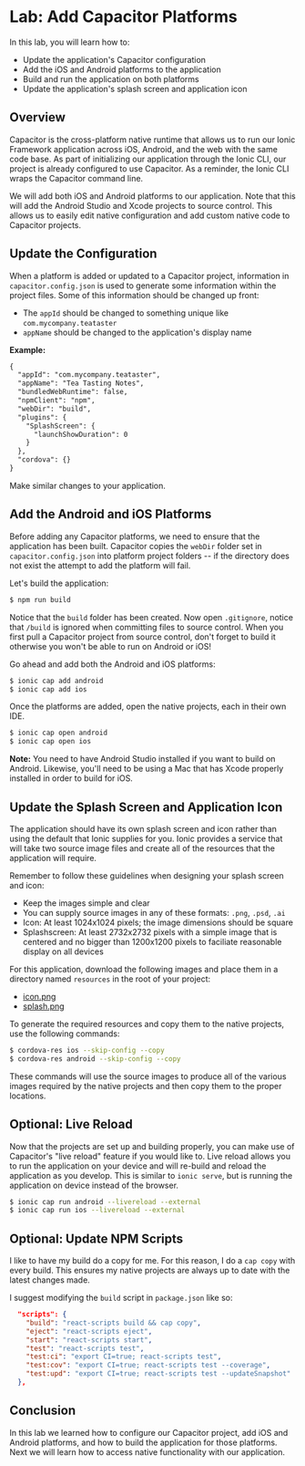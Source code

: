 # Lab: Add Capacitor Platforms

In this lab, you will learn how to:

- Update the application's Capacitor configuration
- Add the iOS and Android platforms to the application
- Build and run the application on both platforms
- Update the application's splash screen and application icon

## Overview

Capacitor is the cross-platform native runtime that allows us to run our Ionic Framework application across iOS, Android, and the web with the same code base. As part of initializing our application through the Ionic CLI, our project is already configured to use Capacitor. As a reminder, the Ionic CLI wraps the Capacitor command line.

We will add both iOS and Android platforms to our application. Note that this will add the Android Studio and Xcode projects to source control. This allows us to easily edit native configuration and add custom native code to Capacitor projects.

## Update the Configuration

When a platform is added or updated to a Capacitor project, information in `capacitor.config.json` is used to generate some information within the project files. Some of this information should be changed up front:

- The `appId` should be changed to something unique like `com.mycompany.teataster`
- `appName` should be changed to the application's display name

**Example:**

```xml
{
  "appId": "com.mycompany.teataster",
  "appName": "Tea Tasting Notes",
  "bundledWebRuntime": false,
  "npmClient": "npm",
  "webDir": "build",
  "plugins": {
    "SplashScreen": {
      "launchShowDuration": 0
    }
  },
  "cordova": {}
}
```

Make similar changes to your application.

## Add the Android and iOS Platforms

Before adding any Capacitor platforms, we need to ensure that the application has been built. Capacitor copies the `webDir` folder set in `capacitor.config.json` into platform project folders -- if the directory does not exist the attempt to add the platform will fail.

Let's build the application:

```bash
$ npm run build
```

Notice that the `build` folder has been created. Now open `.gitignore`, notice that `/build` is ignored when committing files to source control. When you first pull a Capacitor project from source control, don't forget to build it otherwise you won't be able to run on Android or iOS!

Go ahead and add both the Android and iOS platforms:

```bash
$ ionic cap add android
$ ionic cap add ios
```

Once the platforms are added, open the native projects, each in their own IDE.

```bash
$ ionic cap open android
$ ionic cap open ios
```

**Note:** You need to have Android Studio installed if you want to build on Android. Likewise, you'll need to be using a Mac that has Xcode properly installed in order to build for iOS.

## Update the Splash Screen and Application Icon

The application should have its own splash screen and icon rather than using the default that Ionic supplies for you. Ionic provides a service that will take two source image files and create all of the resources that the application will require.

Remember to follow these guidelines when designing your splash screen and icon:

- Keep the images simple and clear
- You can supply source images in any of these formats: `.png`, `.psd`, `.ai`
- Icon: At least 1024x1024 pixels; the image dimensions should be square
- Splashscreen: At least 2732x2732 pixels with a simple image that is centered and no bigger than 1200x1200 pixels to faciliate reasonable display on all devices

For this application, download the following images and place them in a directory named `resources` in the root of your project:

- <a download href="/assets/packages/ionic-react/icon.png">icon.png</a>
- <a download href="/assets/packages/ionic-react/splash.png">splash.png</a>

To generate the required resources and copy them to the native projects, use the following commands:

```bash
$ cordova-res ios --skip-config --copy
$ cordova-res android --skip-config --copy
```

These commands will use the source images to produce all of the various images required by the native projects and then copy them to the proper locations.

## Optional: Live Reload

Now that the projects are set up and building properly, you can make use of Capacitor's "live reload" feature if you would like to. Live reload allows you to run the application on your device and will re-build and reload the application as you develop. This is similar to `ionic serve`, but is running the application on device instead of the browser.

```bash
$ ionic cap run android --livereload --external
$ ionic cap run ios --livereload --external
```

## Optional: Update NPM Scripts

I like to have my build do a copy for me. For this reason, I do a `cap copy` with every build. This ensures my native projects are always up to date with the latest changes made.

I suggest modifying the `build` script in `package.json` like so:

```JSON
  "scripts": {
    "build": "react-scripts build && cap copy",
    "eject": "react-scripts eject",
    "start": "react-scripts start",
    "test": "react-scripts test",
    "test:ci": "export CI=true; react-scripts test",
    "test:cov": "export CI=true; react-scripts test --coverage",
    "test:upd": "export CI=true; react-scripts test --updateSnapshot"
  },
```

## Conclusion

In this lab we learned how to configure our Capacitor project, add iOS and Android platforms, and how to build the application for those platforms. Next we will learn how to access native functionality with our application.
